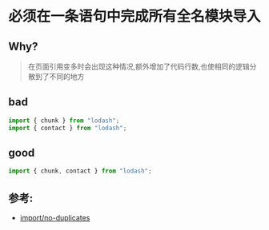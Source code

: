 # 必须在一条语句中完成所有全名模块导入

## Why?

> 在页面引用变多时会出现这种情况,额外增加了代码行数,也使相同的逻辑分散到了不同的地方

## bad

```js
import { chunk } from "lodash";
import { contact } from "lodash";
```

## good

```js
import { chunk, contact } from "lodash";
```

## 参考:

- [import/no-duplicates](https://github.com/benmosher/eslint-plugin-import/blob/master/docs/rules/no-duplicates.md)
